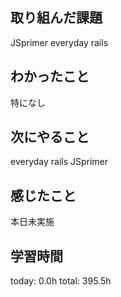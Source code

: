 ## 取り組んだ課題
 JSprimer
 everyday rails
## わかったこと
 特になし
## 次にやること
 everyday rails
 JSprimer
## 感じたこと
  本日未実施
## 学習時間
today: 0.0h
total: 395.5h